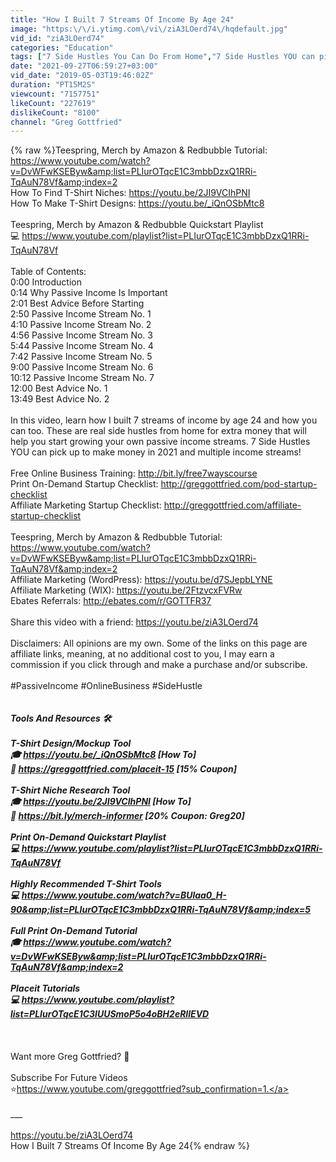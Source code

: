```yaml
---
title: "How I Built 7 Streams Of Income By Age 24"
image: "https:\/\/i.ytimg.com\/vi\/ziA3LOerd74\/hqdefault.jpg"
vid_id: "ziA3LOerd74"
categories: "Education"
tags: ["7 Side Hustles You Can Do From Home","7 Side Hustles YOU can pick up to make money in 2021 and multiple income streams!","income streams"]
date: "2021-09-27T06:59:27+03:00"
vid_date: "2019-05-03T19:46:02Z"
duration: "PT15M2S"
viewcount: "7157751"
likeCount: "227619"
dislikeCount: "8100"
channel: "Greg Gottfried"
---
```

{% raw %}Teespring, Merch by Amazon &amp; Redbubble Tutorial: <a rel="nofollow" target="blank" href="https://www.youtube.com/watch?v=DvWFwKSEByw&amp;list=PLIurOTqcE1C3mbbDzxQ1RRi-TqAuN78Vf&amp;index=2">https://www.youtube.com/watch?v=DvWFwKSEByw&amp;list=PLIurOTqcE1C3mbbDzxQ1RRi-TqAuN78Vf&amp;index=2</a><br />How To Find T-Shirt Niches: <a rel="nofollow" target="blank" href="https://youtu.be/2JI9VCIhPNI">https://youtu.be/2JI9VCIhPNI</a><br />How To Make T-Shirt Designs: <a rel="nofollow" target="blank" href="https://youtu.be/_iQnOSbMtc8">https://youtu.be/_iQnOSbMtc8</a><br /><br />Teespring, Merch by Amazon &amp; Redbubble Quickstart Playlist<br />💻 <a rel="nofollow" target="blank" href="https://www.youtube.com/playlist?list=PLIurOTqcE1C3mbbDzxQ1RRi-TqAuN78Vf">https://www.youtube.com/playlist?list=PLIurOTqcE1C3mbbDzxQ1RRi-TqAuN78Vf</a><br /><br />Table of Contents:<br />0:00 Introduction<br />0:14 Why Passive Income Is Important<br />2:01 Best Advice Before Starting<br />2:50 Passive Income Stream No. 1<br />4:10 Passive Income Stream No. 2<br />4:56 Passive Income Stream No. 3<br />5:44 Passive Income Stream No. 4<br />7:42 Passive Income Stream No. 5<br />9:00 Passive Income Stream No. 6<br />10:12 Passive Income Stream No. 7<br />12:00 Best Advice No. 1<br />13:49 Best Advice No. 2<br /><br />In this video, learn how I built 7 streams of income by age 24 and how you can too. These are real side hustles from home for extra money that will help you start growing your own passive income streams. 7 Side Hustles YOU can pick up to make money in 2021 and multiple income streams!<br /><br />Free Online Business Training: <a rel="nofollow" target="blank" href="http://bit.ly/free7wayscourse">http://bit.ly/free7wayscourse</a><br />Print On-Demand Startup Checklist: <a rel="nofollow" target="blank" href="http://greggottfried.com/pod-startup-checklist">http://greggottfried.com/pod-startup-checklist</a><br />Affiliate Marketing Startup Checklist: <a rel="nofollow" target="blank" href="http://greggottfried.com/affiliate-startup-checklist">http://greggottfried.com/affiliate-startup-checklist</a><br /><br />Teespring, Merch by Amazon &amp; Redbubble Tutorial: <a rel="nofollow" target="blank" href="https://www.youtube.com/watch?v=DvWFwKSEByw&amp;list=PLIurOTqcE1C3mbbDzxQ1RRi-TqAuN78Vf&amp;index=2">https://www.youtube.com/watch?v=DvWFwKSEByw&amp;list=PLIurOTqcE1C3mbbDzxQ1RRi-TqAuN78Vf&amp;index=2</a><br />Affiliate Marketing (WordPress): <a rel="nofollow" target="blank" href="https://youtu.be/d7SJepbLYNE">https://youtu.be/d7SJepbLYNE</a><br />Affiliate Marketing (WIX): <a rel="nofollow" target="blank" href="https://youtu.be/2FtzvcxFVRw">https://youtu.be/2FtzvcxFVRw</a><br />Ebates Referrals: <a rel="nofollow" target="blank" href="http://ebates.com/r/GOTTFR37">http://ebates.com/r/GOTTFR37</a><br /><br />Share this video with a friend: <a rel="nofollow" target="blank" href="https://youtu.be/ziA3LOerd74">https://youtu.be/ziA3LOerd74</a><br /><br />Disclaimers: All opinions are my own. Some of the links on this page are affiliate links, meaning, at no additional cost to you, I may earn a commission if you click through and make a purchase and/or subscribe.<br /><br />#PassiveIncome #OnlineBusiness #SideHustle<br />___<br /><br />Tools And Resources 🛠<br /><br />T-Shirt Design/Mockup Tool<br />🎓 <a rel="nofollow" target="blank" href="https://youtu.be/_iQnOSbMtc8">https://youtu.be/_iQnOSbMtc8</a> [How To]<br />🎁 <a rel="nofollow" target="blank" href="https://greggottfried.com/placeit-15">https://greggottfried.com/placeit-15</a> [15% Coupon]<br /><br />T-Shirt Niche Research Tool<br />🎓 <a rel="nofollow" target="blank" href="https://youtu.be/2JI9VCIhPNI">https://youtu.be/2JI9VCIhPNI</a> [How To]<br />🎁 <a rel="nofollow" target="blank" href="https://bit.ly/merch-informer">https://bit.ly/merch-informer</a> [20% Coupon: Greg20]<br /><br />Print On-Demand Quickstart Playlist<br />💻 <a rel="nofollow" target="blank" href="https://www.youtube.com/playlist?list=PLIurOTqcE1C3mbbDzxQ1RRi-TqAuN78Vf">https://www.youtube.com/playlist?list=PLIurOTqcE1C3mbbDzxQ1RRi-TqAuN78Vf</a><br /><br />Highly Recommended T-Shirt Tools<br />💻 <a rel="nofollow" target="blank" href="https://www.youtube.com/watch?v=BUlaa0_H-90&amp;list=PLIurOTqcE1C3mbbDzxQ1RRi-TqAuN78Vf&amp;index=5">https://www.youtube.com/watch?v=BUlaa0_H-90&amp;list=PLIurOTqcE1C3mbbDzxQ1RRi-TqAuN78Vf&amp;index=5</a><br /><br />Full Print On-Demand Tutorial<br />🎓 <a rel="nofollow" target="blank" href="https://www.youtube.com/watch?v=DvWFwKSEByw&amp;list=PLIurOTqcE1C3mbbDzxQ1RRi-TqAuN78Vf&amp;index=2">https://www.youtube.com/watch?v=DvWFwKSEByw&amp;list=PLIurOTqcE1C3mbbDzxQ1RRi-TqAuN78Vf&amp;index=2</a><br /><br />Placeit Tutorials<br />💻 <a rel="nofollow" target="blank" href="https://www.youtube.com/playlist?list=PLIurOTqcE1C3lUUSmoP5o4oBH2eRIlEVD">https://www.youtube.com/playlist?list=PLIurOTqcE1C3lUUSmoP5o4oBH2eRIlEVD</a><br /><br />___<br /><br />Want more Greg Gottfried? 🙌<br /><br />Subscribe For Future Videos<br />⭐<a rel="nofollow" target="blank" href="https://www.youtube.com/greggottfried?sub_confirmation=1.">https://www.youtube.com/greggottfried?sub_confirmation=1.</a><br /><br />___<br /><br /><a rel="nofollow" target="blank" href="https://youtu.be/ziA3LOerd74">https://youtu.be/ziA3LOerd74</a><br />How I Built 7 Streams Of Income By Age 24{% endraw %}
